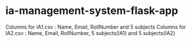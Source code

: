 # ia-management-system-flask-app

Columns for IA1.csv : Name, Email, RollNumber and 5 subjects
Columns for IA2.csv : Name, Email, RollNumber, 5 subjects(IA1) and 5 subjects(IA2)
